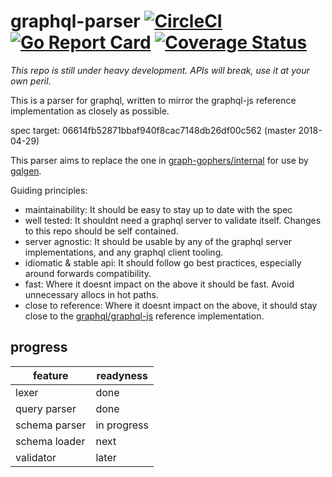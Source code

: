 graphql-parser [![CircleCI](https://circleci.com/gh/vektah/graphql-parser.svg?style=shield)](https://circleci.com/gh/vektah/graphql-parser) [![Go Report Card](https://goreportcard.com/badge/github.com/vektah/graphql-parser)](https://goreportcard.com/report/github.com/vektah/graphql-parser) [![Coverage Status](https://coveralls.io/repos/github/vektah/graphql-parser/badge.svg?branch=master)](https://coveralls.io/github/vektah/graphql-parser?branch=master)
===

*This repo is still under heavy development. APIs will break, use it at your own peril.*


This is a parser for graphql, written to mirror the graphql-js reference implementation as closely as possible.

spec target: 06614fb52871bbaf940f8cac7148db26df00c562 (master 2018-04-29)


This parser aims to replace the one in [graph-gophers/internal](https://github.com/graph-gophers/graphql-go/tree/master/internal) for use by [gqlgen](https://github.com/vektah/gqlgen).


Guiding principles:

 - maintainability: It should be easy to stay up to date with the spec
 - well tested: It shouldnt need a graphql server to validate itself. Changes to this repo should be self contained.
 - server agnostic: It should be usable by any of the graphql server implementations, and any graphql client tooling.
 - idiomatic & stable api: It should follow go best practices, especially around forwards compatibility.
 - fast: Where it doesnt impact on the above it should be fast. Avoid unnecessary allocs in hot paths.
 - close to reference: Where it doesnt impact on the above, it should stay close to the [graphql/graphql-js](github.com/graphql/graphql-js) reference implementation.

## progress

| feature | readyness |
| ------| ------------|
| lexer | done |
| query parser | done |
| schema parser | in progress |
| schema loader | next |
| validator | later |